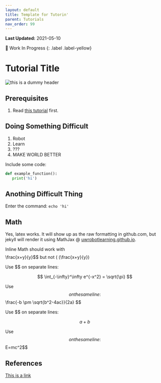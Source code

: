 ```yaml
---
layout: default
title: Template for Tutorin'
parent: Tutorials
nav_order: 99 
---
```

**Last Updated:** 2021-05-10

🚧 Work In Progress
{: .label .label-yellow}

# Tutorial Title

![this is a dummy header](https://linkedinheaders.com/wp-content/uploads/2018/02/mountain-header.jpg)

## Prerequisites

1. Read [this tutorial](./creating_a_new_tutorial.md) first.


## Doing Something Difficult

1. Robot
2. Learn
3. ???
4. MAKE WORLD BETTER 

Include some code:
```python
def example_function():
   print('hi')
```

## Anothing Difficult Thing

Enter the command:
`echo 'hi'`

## Math
Yes, latex works. It will show up as the raw formatting in github.com, but jekyll will render it using MathJax @ [uwrobotlearning.github.io](https://uwrobotlearning.github.io).

Inline Math should work with $$ $$\frac{x+y}{y}$$ but not \( (\frac{x+y}{y})

Use $$ on separate lines:

$$ \int_{-\infty}^\infty e^{-x^2} = \sqrt{\pi} $$

Use $$ on the same line: $$ \frac{-b \pm \sqrt{b^2-4ac}}{2a} $$

Use $$ on separate lines:

$$ a+b $$

Use $$ on the same line: $$E=mc^2$$




## References

[This is a link](https://uwrobotlearning.github.io)

